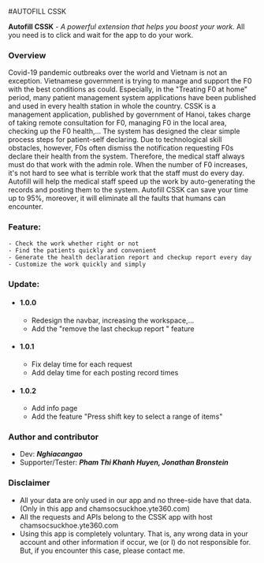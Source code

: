 #AUTOFILL CSSK

**Autofill CSSK** _- A powerful extension that helps you boost your work._
All you need is to click and wait for the app to do your work.

### Overview

Covid-19 pandemic outbreaks over the world and Vietnam is not an exception. Vietnamese government is trying to manage and support the F0 with the best conditions as could. Especially, in the "Treating F0 at home" period, many patient management system applications have been published and used in every health station in whole the country.
CSSK is a management application, published by government of Hanoi, takes charge of taking remote consultation for F0, managing F0 in the local area, checking up the F0 health,...
The system has designed the clear simple process steps for patient-self declaring. Due to technological skill obstacles, however, F0s often dismiss the notification requesting  F0s declare their health from the system. Therefore, the medical staff always must do that work with the admin role. When the number of F0 increases, it's not hard to see what is terrible work that the staff must do every day.
Autofill will help the medical staff speed up the work by auto-generating the records and posting them to the system. Autofill CSSK can save your time up to 95%, moreover, it will eliminate all the faults that humans can encounter.

### Feature:

```
- Check the work whether right or not
- Find the patients quickly and convenient
- Generate the health declaration report and checkup report every day
- Customize the work quickly and simply
```

### Update:

- #### 1.0.0
  - Redesign the navbar, increasing the workspace,...
  - Add the "remove the last checkup report " feature
- #### 1.0.1
  - Fix delay time for each request
  - Add delay time for each posting record times
- #### 1.0.2
  - Add info page
  - Add the feature "Press shift key to select a range of items"

### Author and contributor
- Dev: **_Nghiacangao_**
- Supporter/Tester: **_Pham Thi Khanh Huyen, Jonathan Bronstein_**
### Disclaimer

- All your data are only used in our app and no three-side have that data. (Only in this app and chamsocsuckhoe.yte360.com)
- All the requests and APIs belong to the CSSK app with host chamsocsuckhoe.yte360.com
- Using this app is completely voluntary. That is, any wrong data in your account and other information if occur, we (or I) do not responsible for. But, if you encounter this case, please contact me.

